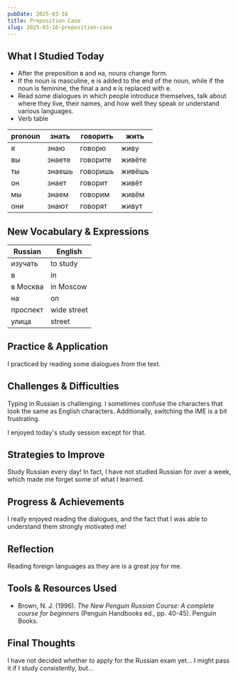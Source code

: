 ```yaml
---
pubDate: 2025-03-16
title: Preposition Case
slug: 2025-03-16-preposition-case
---
```


## What I Studied Today
<!-- List key topics or skills you worked on today. -->

- After the preposition в and на, nouns change form.
- If the noun is masculine, е is added to the end of the noun, while if the noun is feminine, the final а and я is replaced with е.
- Read some dialogues in which people introduce themselves, talk about where they live, their names, and how well they speak or understand various languages.
- Verb table

pronoun | знать | говорить | жить
 --- | --- | --- | ---
я | знаю | говорю | живу
вы | знаете | говорите | живёте
ты | знаешь | говоришь | живёшь
он | знает | говорит | живёт
мы | знаем | говорим | живём
они | знают | говорят | живут

## New Vocabulary & Expressions
<!-- Write down useful words, phrases, or idioms you learned. -->

Russian | English
--- | ---
изучать | to study
в | in
в Москва | in Moscow
на | on
проспект | wide street
улица | street

## Practice & Application
<!-- How did you practice what you learned? -->

I practiced by reading some dialogues from the text.

## Challenges & Difficulties
<!-- What was difficult today? -->

Typing in Russian is challenging. I sometimes confuse the characters that look the same as English characters. Additionally, switching the IME is a bit frustrating.

I enjoyed today's study session except for that.

## Strategies to Improve
<!-- What will you do to overcome today’s challenges? -->

Study Russian every day! In fact, I have not studied Russian for over a week, which made me forget some of what I learned.

## Progress & Achievements
<!-- What improvements have you noticed? Celebrate small wins! -->

I really enjoyed reading the dialogues, and the fact that I was able to understand them strongly motivated me!

## Reflection
<!-- How do you feel about today’s learning session? -->

Reading foreign languages as they are is a great joy for me.

## Tools & Resources Used
<!-- List any apps, websites, or books you used today. -->

- Brown, N. J. (1996). <i>The New Penguin Russian Course: A complete course for beginners</i> (Penguin Handbooks ed., pp. 40-45). Penguin Books.

## Final Thoughts
<!-- Write anything else that comes to mind about your language learning journey. -->

I have not decided whether to apply for the Russian exam yet... I might pass it if I study consistently, but...